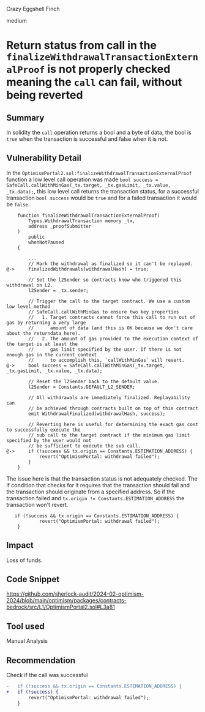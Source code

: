 Crazy Eggshell Finch

medium

# Return status from call in the `finalizeWithdrawalTransactionExternalProof` is not properly checked meaning the `call` can fail, without being reverted

## Summary

In solidity the `call` operation returns a bool and a byte of data, the bool is `true` when the transaction is successful and false when it is not.

## Vulnerability Detail

In the `OptimismPortal2.sol:finalizeWithdrawalTransactionExternalProof` function a low level call operation was made `bool success = SafeCall.callWithMinGas(_tx.target, _tx.gasLimit, _tx.value, _tx.data);`, this low level call returns the transaction status, for a successful transaction `bool success` would be `true` and for a failed transaction it would be `false`.

```sol
    function finalizeWithdrawalTransactionExternalProof(
        Types.WithdrawalTransaction memory _tx,
        address _proofSubmitter
    )
        public
        whenNotPaused
    {

        ...
        // Mark the withdrawal as finalized so it can't be replayed.
@->     finalizedWithdrawals[withdrawalHash] = true;

        // Set the l2Sender so contracts know who triggered this withdrawal on L2.
        l2Sender = _tx.sender;

        // Trigger the call to the target contract. We use a custom low level method
        // SafeCall.callWithMinGas to ensure two key properties
        //   1. Target contracts cannot force this call to run out of gas by returning a very large
        //      amount of data (and this is OK because we don't care about the returndata here).
        //   2. The amount of gas provided to the execution context of the target is at least the
        //      gas limit specified by the user. If there is not enough gas in the current context
        //      to accomplish this, `callWithMinGas` will revert.
@->     bool success = SafeCall.callWithMinGas(_tx.target, _tx.gasLimit, _tx.value, _tx.data);

        // Reset the l2Sender back to the default value.
        l2Sender = Constants.DEFAULT_L2_SENDER;

        // All withdrawals are immediately finalized. Replayability can
        // be achieved through contracts built on top of this contract
        emit WithdrawalFinalized(withdrawalHash, success);

        // Reverting here is useful for determining the exact gas cost to successfully execute the
        // sub call to the target contract if the minimum gas limit specified by the user would not
        // be sufficient to execute the sub call.
@->     if (!success && tx.origin == Constants.ESTIMATION_ADDRESS) {
            revert("OptimismPortal: withdrawal failed");
        }
    }

```

The issue here is that the transaction status is not adequately checked. The if condition that checks for it requires that the transaction should fail and the transaction should originate from a specified address. So if the transaction failed and `tx.origin != Constants.ESTIMATION_ADDRESS` the transaction won't revert.


```sol
   if (!success && tx.origin == Constants.ESTIMATION_ADDRESS) {
            revert("OptimismPortal: withdrawal failed");
    }
```

## Impact 

Loss of funds.

## Code Snippet

https://github.com/sherlock-audit/2024-02-optimism-2024/blob/main/optimism/packages/contracts-bedrock/src/L1/OptimismPortal2.sol#L3a81

## Tool used

Manual Analysis

## Recommendation

Check if the call was successful

```diff
-   if (!success && tx.origin == Constants.ESTIMATION_ADDRESS) {
+   if (!success) {
        revert("OptimismPortal: withdrawal failed");
    }
```